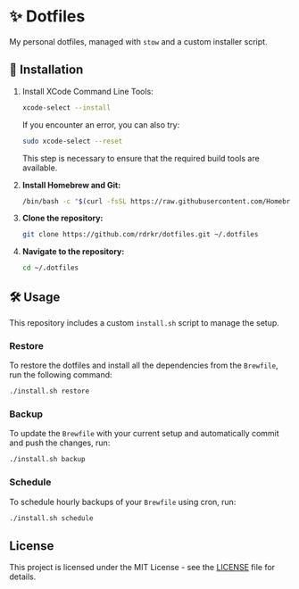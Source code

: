 # ✨ Dotfiles

My personal dotfiles, managed with `stow` and a custom installer script.

## 🚀 Installation

1. Install XCode Command Line Tools:

   ```bash
   xcode-select --install
   ```

   If you encounter an error, you can also try:

   ```bash
   sudo xcode-select --reset
   ```

   This step is necessary to ensure that the required build tools are available.

2. **Install Homebrew and Git:**

   ```bash
   /bin/bash -c "$(curl -fsSL https://raw.githubusercontent.com/Homebrew/install/HEAD/install.sh)" && brew install git
   ```

3. **Clone the repository:**

   ```bash
   git clone https://github.com/rdrkr/dotfiles.git ~/.dotfiles
   ```

4. **Navigate to the repository:**

   ```bash
   cd ~/.dotfiles
   ```

## 🛠️ Usage

This repository includes a custom `install.sh` script to manage the setup.

### Restore

To restore the dotfiles and install all the dependencies from the `Brewfile`, run the following command:

```bash
./install.sh restore
```

### Backup

To update the `Brewfile` with your current setup and automatically commit and push the changes, run:

```bash
./install.sh backup
```

### Schedule

To schedule hourly backups of your `Brewfile` using cron, run:

```bash
./install.sh schedule
```

## License

This project is licensed under the MIT License - see the [LICENSE](LICENSE) file for details.
